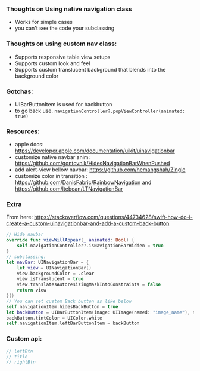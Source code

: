 <!--more-->

### Thoughts on Using native navigation class
- Works for simple cases
- you can't see the code your subclassing

### Thoughts on using custom nav class:
- Supports responsive table view setups
- Supports custom look and feel
- Supports custom translucent background that blends into the background color

### Gotchas:
- UIBarButtonItem is used for backbutton
- to go back use. `navigationController?.popViewController(animated: true)`

### Resources:
- apple docs: https://developer.apple.com/documentation/uikit/uinavigationbar
- customize native navbar anim: https://github.com/gontovnik/HidesNavigationBarWhenPushed
- add alert-view bellow navbar: https://github.com/hemangshah/Zingle
- customize color in transition : https://github.com/DanisFabric/RainbowNavigation and https://github.com/ltebean/LTNavigationBar
### Extra
From here: https://stackoverflow.com/questions/44734628/swift-how-do-i-create-a-custom-uinavigationbar-and-add-a-custom-back-button
```swift
// Hide navbar
override func viewWillAppear(_ animated: Bool) {
    self.navigationController?.isNavigationBarHidden = true
}
// subclassing:
let navBar: UINavigationBar = {
    let view = UINavigationBar()
    view.backgroundColor = .clear
    view.isTranslucent = true
    view.translatesAutoresizingMaskIntoConstraints = false
    return view
}()
// You can set custom Back button as like below
self.navigationItem.hidesBackButton = true
let backButton = UIBarButtonItem(image: UIImage(named: "image_name"), style: .plain, target: self, action: #selector(Class.methodName))
backButton.tintColor = UIColor.white
self.navigationItem.leftBarButtonItem = backButton
```

### Custom api:

```swift
// leftBtn
// title
// rightBtn
```
